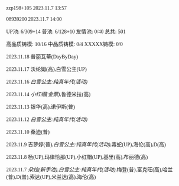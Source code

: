 <font face="Fira Code">

zzp198+105 2023.11.7 13:57

08939200 2023.11.7 14:00

UP池: 6/309+14  普池: 6/128+10  友情池: 0/40  总共: 501

高品质铸模: 10/16  中品质铸模: 0/4  XXXXX铸模: 0/0

2023.11.18 普丽瓦蒂(DayByDay)

2023.11.17 沃纶姆(高),白雪公主(UP)

2023.11.16 *白雪公主:纯真年代(活动)*

2023.11.14 *小红帽(金票)*,鲁德米拉(高)

2023.11.13 银华(高),诺伊斯(普)

2023.11.12 *白雪公主:纯真年代(活动)*

2023.11.10 桑迪(普)

2023.11.9 吉萝婷(普),*白雪公主:纯真年代(活动)*,毒蛇(UP),海伦(高),D(高)

2023.11.8 杨(UP),玛律恰那(UP),小红帽(UP),基里(高),布丽德(高)

2023.11.7 *朵拉(新手池)*,*白雪公主:纯真年代(活动)*,梅登(普),富克旺(高),哈兰(普),D(普),索达(UP),米兰达(高),海伦(高)

</font>
